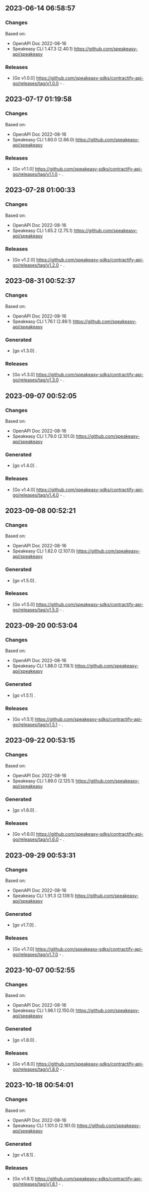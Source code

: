 

## 2023-06-14 06:58:57
### Changes
Based on:
- OpenAPI Doc 2022-08-16 
- Speakeasy CLI 1.47.3 (2.40.1) https://github.com/speakeasy-api/speakeasy
### Releases
- [Go v1.0.0] https://github.com/speakeasy-sdks/contractify-api-go/releases/tag/v1.0.0 - .

## 2023-07-17 01:19:58
### Changes
Based on:
- OpenAPI Doc 2022-08-16 
- Speakeasy CLI 1.60.0 (2.66.0) https://github.com/speakeasy-api/speakeasy
### Releases
- [Go v1.1.0] https://github.com/speakeasy-sdks/contractify-api-go/releases/tag/v1.1.0 - .

## 2023-07-28 01:00:33
### Changes
Based on:
- OpenAPI Doc 2022-08-16 
- Speakeasy CLI 1.65.2 (2.75.1) https://github.com/speakeasy-api/speakeasy
### Releases
- [Go v1.2.0] https://github.com/speakeasy-sdks/contractify-api-go/releases/tag/v1.2.0 - .

## 2023-08-31 00:52:37
### Changes
Based on:
- OpenAPI Doc 2022-08-16 
- Speakeasy CLI 1.76.1 (2.89.1) https://github.com/speakeasy-api/speakeasy
### Generated
- [go v1.3.0] .
### Releases
- [Go v1.3.0] https://github.com/speakeasy-sdks/contractify-api-go/releases/tag/v1.3.0 - .

## 2023-09-07 00:52:05
### Changes
Based on:
- OpenAPI Doc 2022-08-16 
- Speakeasy CLI 1.79.0 (2.101.0) https://github.com/speakeasy-api/speakeasy
### Generated
- [go v1.4.0] .
### Releases
- [Go v1.4.0] https://github.com/speakeasy-sdks/contractify-api-go/releases/tag/v1.4.0 - .

## 2023-09-08 00:52:21
### Changes
Based on:
- OpenAPI Doc 2022-08-16 
- Speakeasy CLI 1.82.0 (2.107.0) https://github.com/speakeasy-api/speakeasy
### Generated
- [go v1.5.0] .
### Releases
- [Go v1.5.0] https://github.com/speakeasy-sdks/contractify-api-go/releases/tag/v1.5.0 - .

## 2023-09-20 00:53:04
### Changes
Based on:
- OpenAPI Doc 2022-08-16 
- Speakeasy CLI 1.88.0 (2.118.1) https://github.com/speakeasy-api/speakeasy
### Generated
- [go v1.5.1] .
### Releases
- [Go v1.5.1] https://github.com/speakeasy-sdks/contractify-api-go/releases/tag/v1.5.1 - .

## 2023-09-22 00:53:15
### Changes
Based on:
- OpenAPI Doc 2022-08-16 
- Speakeasy CLI 1.89.0 (2.125.1) https://github.com/speakeasy-api/speakeasy
### Generated
- [go v1.6.0] .
### Releases
- [Go v1.6.0] https://github.com/speakeasy-sdks/contractify-api-go/releases/tag/v1.6.0 - .

## 2023-09-29 00:53:31
### Changes
Based on:
- OpenAPI Doc 2022-08-16 
- Speakeasy CLI 1.91.3 (2.139.1) https://github.com/speakeasy-api/speakeasy
### Generated
- [go v1.7.0] .
### Releases
- [Go v1.7.0] https://github.com/speakeasy-sdks/contractify-api-go/releases/tag/v1.7.0 - .

## 2023-10-07 00:52:55
### Changes
Based on:
- OpenAPI Doc 2022-08-16 
- Speakeasy CLI 1.96.1 (2.150.0) https://github.com/speakeasy-api/speakeasy
### Generated
- [go v1.8.0] .
### Releases
- [Go v1.8.0] https://github.com/speakeasy-sdks/contractify-api-go/releases/tag/v1.8.0 - .

## 2023-10-18 00:54:01
### Changes
Based on:
- OpenAPI Doc 2022-08-16 
- Speakeasy CLI 1.101.0 (2.161.0) https://github.com/speakeasy-api/speakeasy
### Generated
- [go v1.8.1] .
### Releases
- [Go v1.8.1] https://github.com/speakeasy-sdks/contractify-api-go/releases/tag/v1.8.1 - .